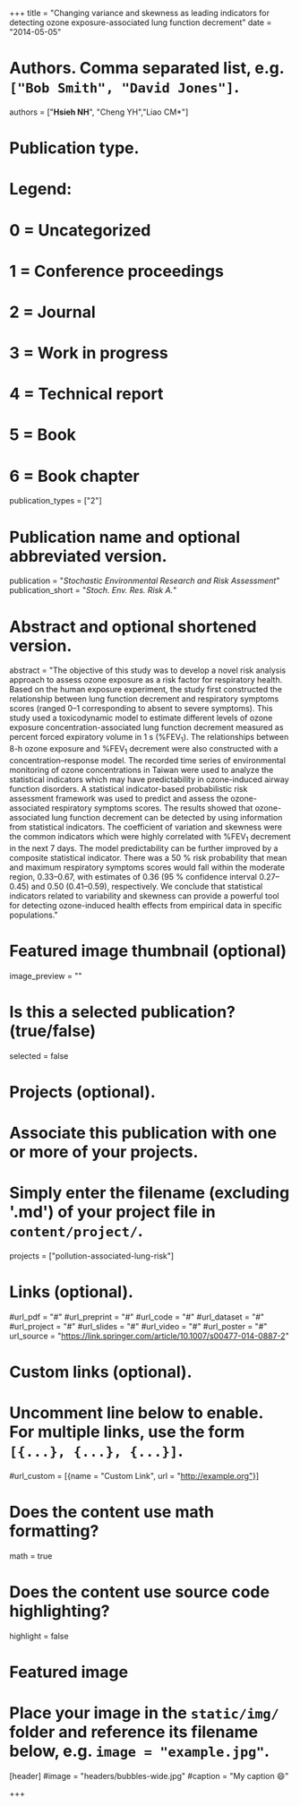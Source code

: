 +++
title = "Changing variance and skewness as leading indicators for detecting ozone exposure-associated lung function decrement"
date = "2014-05-05"

# Authors. Comma separated list, e.g. `["Bob Smith", "David Jones"]`.
authors = ["**Hsieh NH**", "Cheng YH","Liao CM*"]

# Publication type.
# Legend:
# 0 = Uncategorized
# 1 = Conference proceedings
# 2 = Journal
# 3 = Work in progress
# 4 = Technical report
# 5 = Book
# 6 = Book chapter
publication_types = ["2"]

# Publication name and optional abbreviated version.
publication = "*Stochastic Environmental Research and Risk Assessment*"
publication_short = "*Stoch. Env. Res. Risk A.*"

# Abstract and optional shortened version.
abstract = "The objective of this study was to develop a novel risk analysis approach to assess ozone exposure as a risk factor for respiratory health. Based on the human exposure experiment, the study first constructed the relationship between lung function decrement and respiratory symptoms scores (ranged 0–1 corresponding to absent to severe symptoms). This study used a toxicodynamic model to estimate different levels of ozone exposure concentration-associated lung function decrement measured as percent forced expiratory volume in 1 s (%FEV$_1$). The relationships between 8-h ozone exposure and %FEV$_1$ decrement were also constructed with a concentration–response model. The recorded time series of environmental monitoring of ozone concentrations in Taiwan were used to analyze the statistical indicators which may have predictability in ozone-induced airway function disorders. A statistical indicator-based probabilistic risk assessment framework was used to predict and assess the ozone-associated respiratory symptoms scores. The results showed that ozone-associated lung function decrement can be detected by using information from statistical indicators. The coefficient of variation and skewness were the common indicators which were highly correlated with %FEV$_1$ decrement in the next 7 days. The model predictability can be further improved by a composite statistical indicator. There was a 50 % risk probability that mean and maximum respiratory symptoms scores would fall within the moderate region, 0.33–0.67, with estimates of 0.36 (95 % confidence interval 0.27–0.45) and 0.50 (0.41–0.59), respectively. We conclude that statistical indicators related to variability and skewness can provide a powerful tool for detecting ozone-induced health effects from empirical data in specific populations."

# Featured image thumbnail (optional)
image_preview = ""

# Is this a selected publication? (true/false)
selected = false

# Projects (optional).
#   Associate this publication with one or more of your projects.
#   Simply enter the filename (excluding '.md') of your project file in `content/project/`.
projects = ["pollution-associated-lung-risk"]

# Links (optional).
#url_pdf = "#"
#url_preprint = "#"
#url_code = "#"
#url_dataset = "#"
#url_project = "#"
#url_slides = "#"
#url_video = "#"
#url_poster = "#"
url_source = "https://link.springer.com/article/10.1007/s00477-014-0887-2"

# Custom links (optional).
#   Uncomment line below to enable. For multiple links, use the form `[{...}, {...}, {...}]`.
#url_custom = [{name = "Custom Link", url = "http://example.org"}]

# Does the content use math formatting?
math = true

# Does the content use source code highlighting?
highlight = false

# Featured image
# Place your image in the `static/img/` folder and reference its filename below, e.g. `image = "example.jpg"`.
[header]
#image = "headers/bubbles-wide.jpg"
#caption = "My caption :smile:"

+++